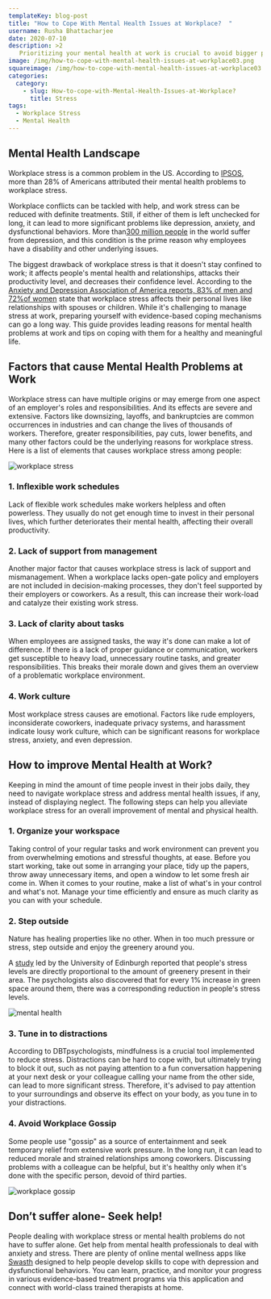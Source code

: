 ```yaml
---
templateKey: blog-post
title: "How to Cope With Mental Health Issues at Workplace?  "
username: Rusha Bhattacharjee
date: 2020-07-10
description: >2
   Prioritizing your mental health at work is crucial to avoid bigger problems like depression. This guide can help you combat workplace stress effectively. 
image: /img/how-to-cope-with-mental-health-issues-at-workplace03.png
squareimage: /img/how-to-cope-with-mental-health-issues-at-workplace03.png
categories:
  category:
    - slug: How-to-cope-with-Mental-Health-Issues-at-Workplace?
      title: Stress
tags:
  - Workplace Stress
  - Mental Health
---
```

<!--StartFragment-->

## Mental Health Landscape

Workplace stress is a common problem in the US. According to [IPSOS](https://www.ipsos.com/en-us/news-polls/mental-health-survey-2017), more than 28% of Americans attributed their mental health problems to workplace stress.

Workplace conflicts can be tackled with help, and work stress can be reduced with definite treatments. Still, if either of them is left unchecked for long, it can lead to more significant problems like depression, anxiety, and dysfunctional behaviors. More than[300 million people](http://www.who.int/mental_health/in_the_workplace/en/) in the world suffer from depression, and this condition is the prime reason why employees have a disability and other underlying issues.

The biggest drawback of workplace stress is that it doesn't stay confined to work; it affects people's mental health and relationships, attacks their productivity level, and decreases their confidence level. According to the [Anxiety and Depression Association of America reports, 83% of men and 72%](https://adaa.org/workplace-stress-anxiety-disorders-survey)[of women](https://adaa.org/workplace-stress-anxiety-disorders-survey) state that workplace stress affects their personal lives like relationships with spouses or children. While it's challenging to manage stress at work, preparing yourself with evidence-based coping mechanisms can go a long way. This guide provides leading reasons for mental health problems at work and tips on coping with them for a healthy and meaningful life.

<!--StartFragment-->

## Factors that cause Mental Health Problems at Work

<!--StartFragment-->

Workplace stress can have multiple origins or may emerge from one aspect of an employer's roles and responsibilities. And its effects are severe and extensive. Factors like downsizing, layoffs, and bankruptcies are common occurrences in industries and can change the lives of thousands of workers. Therefore, greater responsibilities, pay cuts, lower benefits, and many other factors could be the underlying reasons for workplace stress. Here is a list of elements that causes workplace stress among people:

![workplace stress](/img/stress.jpeg "stress")

<!--EndFragment--><!--StartFragment-->

### 1. Inflexible work schedules

Lack of flexible work schedules make workers helpless and often powerless. They usually do not get enough time to invest in their personal lives, which further deteriorates their mental health, affecting their overall productivity.

### 2. Lack of support from management

Another major factor that causes workplace stress is lack of support and mismanagement. When a workplace lacks open-gate policy and employers are not included in decision-making processes, they don't feel supported by their employers or coworkers. As a result, this can increase their work-load and catalyze their existing work stress.

### 3. Lack of clarity about tasks

When employees are assigned tasks, the way it's done can make a lot of difference. If there is a lack of proper guidance or communication, workers get susceptible to heavy load, unnecessary routine tasks, and greater responsibilities. This breaks their morale down and gives them an overview of a problematic workplace environment.

### 4. Work culture

Most workplace stress causes are emotional. Factors like rude employers, inconsiderate coworkers, inadequate privacy systems, and harassment indicate lousy work culture, which can be significant reasons for workplace stress, anxiety, and even depression.

<!--StartFragment-->

## **How to improve Mental Health at Work?**

<!--EndFragment--><!--StartFragment-->

Keeping in mind the amount of time people invest in their jobs daily, they need to navigate workplace stress and address mental health issues, if any, instead of displaying neglect. The following steps can help you alleviate workplace stress for an overall improvement of mental and physical health.

### 1. Organize your workspace

Taking control of your regular tasks and work environment can prevent you from overwhelming emotions and stressful thoughts, at ease. Before you start working, take out some in arranging your place, tidy up the papers, throw away unnecessary items, and open a window to let some fresh air come in. When it comes to your routine, make a list of what's in your control and what's not. Manage your time efficiently and ensure as much clarity as you can with your schedule.

### 2. Step outside

Nature has healing properties like no other. When in too much pressure or stress, step outside and enjoy the greenery around you.

A [study](http://www.sciencedirect.com/science/article/pii/S0169204611003665) led by the University of Edinburgh reported that people's stress levels are directly proportional to the amount of greenery present in their area. The psychologists also discovered that for every 1% increase in green space around them, there was a corresponding reduction in people's stress levels.

![mental health](/img/how-to-cope-with-mental-health-issues-at-workplace02.png "Go outside")

<!--EndFragment-->

<!--StartFragment-->

### 3. Tune in to distractions

According to DBTpsychologists, mindfulness is a crucial tool implemented to reduce stress. Distractions can be hard to cope with, but ultimately trying to block it out, such as not paying attention to a fun conversation happening at your next desk or your colleague calling your name from the other side, can lead to more significant stress. Therefore, it's advised to pay attention to your surroundings and observe its effect on your body, as you tune in to your distractions.

### 4. Avoid Workplace Gossip

<!--StartFragment-->

Some people use "gossip" as a source of entertainment and seek temporary relief from extensive work pressure. In the long run, it can lead to reduced morale and strained relationships among coworkers. Discussing problems with a colleague can be helpful, but it's healthy only when it's done with the specific person, devoid of third parties.



<!--EndFragment-->

![workplace gossip](/img/how-to-cope-with-mental-health-issues-at-workplace01.png "workplace gossip")

<!--EndFragment-->

<!--EndFragment--><!--StartFragment-->

## Don’t suffer alone- Seek help!

People dealing with workplace stress or mental health problems do not have to suffer alone. Get help from mental health professionals to deal with anxiety and stress. There are plenty of online mental wellness apps like [Swasth](https://www.swasth.app/) designed to help people develop skills to cope with depression and dysfunctional behaviors. You can learn, practice, and monitor your progress in various evidence-based treatment programs via this application and connect with world-class trained therapists at home.



<!--EndFragment-->

<!--EndFragment-->

<!--EndFragment-->
